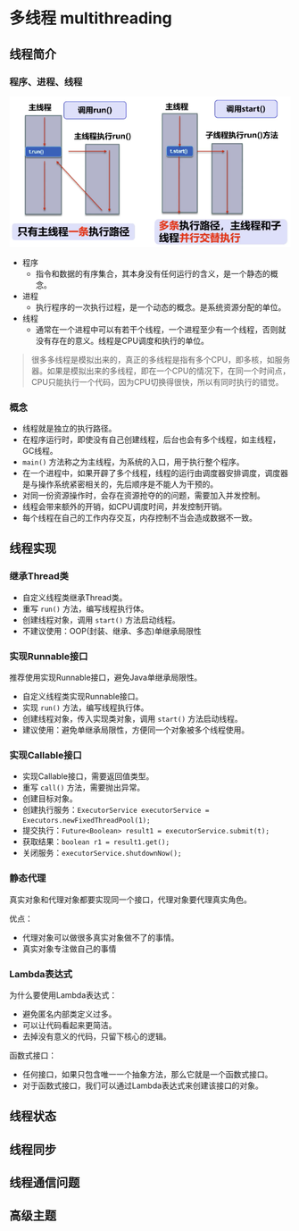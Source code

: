 # 多线程 multithreading

## 线程简介

### 程序、进程、线程

![img](https://github.com/EightDouble2/multithreading/blob/master/src/main/resources/img/001.png)

- 程序
  - 指令和数据的有序集合，其本身没有任何运行的含义，是一个静态的概念。
- 进程
  - 执行程序的一次执行过程，是一个动态的概念。是系统资源分配的单位。
- 线程
  - 通常在一个进程中可以有若干个线程，一个进程至少有一个线程，否则就没有存在的意义。线程是CPU调度和执行的单位。

> 很多多线程是模拟出来的，真正的多线程是指有多个CPU，即多核，如服务器。如果是模拟出来的多线程，即在一个CPU的情况下，在同一个时间点，CPU只能执行一个代码，因为CPU切换得很快，所以有同时执行的错觉。

### 概念

- 线程就是独立的执行路径。
- 在程序运行时，即使没有自己创建线程，后台也会有多个线程，如主线程，GC线程。
- `main()` 方法称之为主线程，为系统的入口，用于执行整个程序。
- 在一个进程中，如果开辟了多个线程，线程的运行由调度器安排调度，调度器是与操作系统紧密相关的，先后顺序是不能人为干预的。
- 对同一份资源操作时，会存在资源抢夺的的问题，需要加入并发控制。
- 线程会带来额外的开销，如CPU调度时间，并发控制开销。
- 每个线程在自己的工作内存交互，内存控制不当会造成数据不一致。 

## **线程实现**

### 继承Thread类

- 自定义线程类继承Thread类。
- 重写 `run()` 方法，编写线程执行体。
- 创建线程对象，调用 `start()` 方法启动线程。
- 不建议使用：OOP(封装、继承、多态)单继承局限性

### 实现Runnable接口

推荐使用实现Runnable接口，避免Java单继承局限性。

- 自定义线程类实现Runnable接口。
- 实现 `run()` 方法，编写线程执行体。
- 创建线程对象，传入实现类对象，调用 `start()` 方法启动线程。
- 建议使用：避免单继承局限性，方便同一个对象被多个线程使用。

### 实现Callable接口

- 实现Callable接口，需要返回值类型。
- 重写 `call()` 方法，需要抛出异常。
- 创建目标对象。
- 创建执行服务：`ExecutorService executorService = Executors.newFixedThreadPool(1);`
- 提交执行：`Future<Boolean> result1 = executorService.submit(t);`
- 获取结果：`boolean r1 = result1.get();`
- 关闭服务：`executorService.shutdownNow();`

### 静态代理

真实对象和代理对象都要实现同一个接口，代理对象要代理真实角色。

优点：
- 代理对象可以做很多真实对象做不了的事情。
- 真实对象专注做自己的事情

### Lambda表达式

为什么要使用Lambda表达式：
- 避免匿名内部类定义过多。
- 可以让代码看起来更简洁。
- 去掉没有意义的代码，只留下核心的逻辑。

函数式接口：
- 任何接口，如果只包含唯一一个抽象方法，那么它就是一个函数式接口。
- 对于函数式接口，我们可以通过Lambda表达式来创建该接口的对象。

## 线程状态

## **线程同步**

## 线程通信问题

## 高级主题